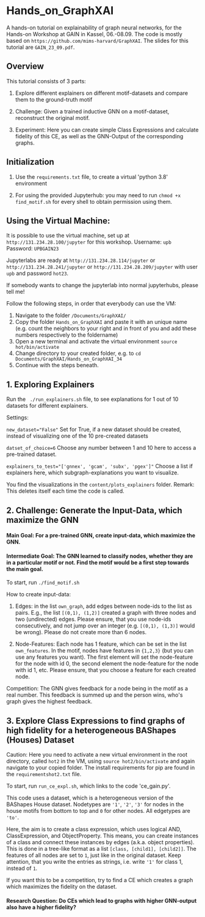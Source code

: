 # Hands_on_GraphXAI
A hands-on tutorial on explainability of graph neural networks, for the Hands-on Workshop at GAIN in Kassel, 06.-08.09. The code is mostly based on `https://github.com/mims-harvard/GraphXAI`. The slides for this tutorial are `GAIN_23_09.pdf`.

## Overview

This tutorial consists of 3 parts:

1. Explore different explainers on different motif-datasets and compare them to the ground-truth motif

2. Challenge: Given a trained inductive GNN on a motif-dataset, reconstruct the original motif.

3. Experiment: Here you can create simple Class Expressions and calculate fidelity of this CE, as well as the GNN-Output of the corresponding graphs.

## Initialization

1. Use the `requirements.txt` file, to create a virtual 'python 3.8' environment

2. For using the provided Jupyterhub: you may need to run `chmod +x find_motif.sh` for every shell to obtain permission using them.

## Using the Virtual Machine:
It is possible to use the virtual machine, set up at `http://131.234.28.100/jupyter` for this workshop.  Username: `upb` Password: `UPBGAIN23`

Jupyterlabs are ready at `http://131.234.28.114/jupyter` or `http://131.234.28.241/jupyter` or `http://131.234.28.209/jupyter` with user `upb` and password `hot23`.

If somebody wants to change the jupyterlab into normal jupyterhubs, please tell me!


Follow the following steps, in order that everybody can use the VM:

1. Navigate to the folder `/Documents/GraphXAI/`
2. Copy the folder `Hands_on_GraphXAI` and paste it with an unique name (e.g. count the neighbors to your right and in front of you and add these numbers respectively to the foldername)
3. Open a new terminal and activate the virtual environment `source hot/bin/activate`
4. Change directory to your created folder, e.g. to `cd Documents/GraphXAI/Hands_on_GraphXAI_34`
5. Continue with the steps beneath.

## 1. Exploring Explainers

Run the ` ./run_explainers.sh` file, to see explanations for 1 out of 10 datasets for different explainers.

Settings:

`new_dataset="False"` Set for True, if a new dataset should be created, instead of visualizing one of the 10 pre-created datasets

`datset_of_choice=6` Choose any number between 1 and 10 here to access a pre-trained dataset.

`explainers_to_test="['gnnex', 'gcam', 'subx', 'pgex']"` Choose a list if explainers here, which subgraph-explanations you want to visualize.

You find the visualizations in the `content/plots_explainers` folder. Remark: This deletes itself each time the code is called.


## 2. Challenge: Generate the Input-Data, which maximize the GNN

#### Main Goal: For a pre-trained GNN, create input-data, which maximize the GNN. 
#### Intermediate Goal: The GNN learned to classify nodes, whether they are in a particular motif or not. Find the motif would be a first step towards the main goal.

To start, run `./find_motif.sh`

How to create input-data:

1. Edges: in the list `own_graph`, add edges between node-ids to the list as pairs. E.g., the list `[(0,1), (1,2)]` created a graph with three nodes and two (undirected) edges. Please ensure, that you use node-ids consecutively, and not jump over an integer (e.g. `[(0,1), (1,3)]` would be wrong). Please do not create more than 6 nodes.

2. Node-Features: Each node has 1 feature, which can be set in the list `own_features`. In the motif, nodes have features in `{1,2,3}` (but you can use any features you want). The first element will set the node-feature for the node with id 0, the second element the node-feature for the node with id 1, etc. Please ensure, that you choose a feature for each created node.

Competition: The GNN gives feedback for a node being in the motif as a real number. This feedback is summed up and the person wins, who's graph gives the highest feedback.

## 3. Explore Class Expressions to find graphs of high fidelity for a heterogeneous BAShapes (Houses) Dataset

Caution: Here you need to activate a new virtual environment in the root directory, called `hot2` in the VM, using `source hot2/bin/activate` and again navigate to your copied folder. The install requirements for pip are found in the `requirementshot2.txt` file.

To start, run `run_ce_expl.sh`, which links to the code 'ce_gain.py'.

This code uses a dataset, which is a heterogeneous version of the BAShapes House dataset. Nodetypes are `'1'`, `'2'`, `'3'` for nodes in the house motifs from bottom to top and `0` for other nodes. All edgetypes are `'to'`. 

Here, the aim is to create a class expression, which uses logical AND, ClassExpression, and ObjectProperty. This means, you can create instances of a class and connect these instances by edges (a.k.a. object properties). This is done in a tree-like format as a list `[class, [child1], [child2]]`. The features of all nodes are set to `1`, just like in the original dataset. Keep attention, that you write the entries as strings, i.e. write `'1'` for class 1, instead of `1`.

If you want this to be a competition, try to find a CE which creates a graph which maximizes the fidelity on the dataset.

#### Research Question: Do CEs which lead to graphs with higher GNN-output also have a higher fidelity?
